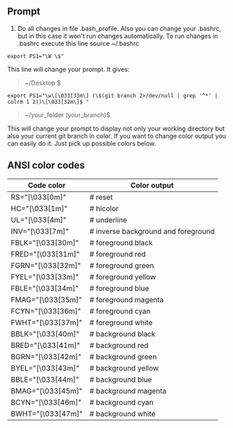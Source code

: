 ## Prompt

1. Do all changes in file .bash_profile. Also you can change your .bashrc, but in this case it won't run changes automatically. To run changes in .bashrc execute this line  source ~/.bashrc

```
export PS1="\W \$"
```
This line will change your prompt. It gives: 
> ~/Desktop $ 

```
export PS1="\w\[\033[33m\] (\$(git branch 2>/dev/null | grep '^*' | colrm 1 2))\[\033[32m\]$ "
```

> ~/your_folder (your_branch)$ 

This will change your prompt to display not only your working directory but also your current git branch in color. If you want to change color output you can easily do it. Just pick up possible colors below.

## ANSI color codes

| Code color  | Color output |
| ------------- | ------------- |
| RS="\[\033[0m\]"  | # reset |
| HC="\[\033[1m\]"  | # hicolor  |
| UL="\[\033[4m\]"  | # underline |
| INV="\[\033[7m\]"  | # inverse background and foreground  |
| FBLK="\[\033[30m\]"  | # foreground black  |
| FRED="\[\033[31m\]"  | # foreground red  |
| FGRN="\[\033[32m\]"  | # foreground green |
| FYEL="\[\033[33m\]"  | # foreground yellow  |
| FBLE="\[\033[34m\]"  | # foreground blue  |
| FMAG="\[\033[35m\]"  | # foreground magenta  |
| FCYN="\[\033[36m\]"  | # foreground cyan  |
| FWHT="\[\033[37m\]" | # foreground white  |
| BBLK="\[\033[40m\]"  | # background black  |
| BRED="\[\033[41m\]"  | # background red  |
| BGRN="\[\033[42m\]"  | # background green |
| BYEL="\[\033[43m\]"  | # background yellow  |
| BBLE="\[\033[44m\]"  | # background blue  |
| BMAG="\[\033[45m\]" | # background magenta  |
| BCYN="\[\033[46m\]"  | # background cyan  |
| BWHT="\[\033[47m\]"  | # background white  |
